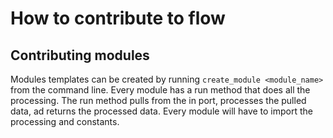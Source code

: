 # How to contribute to flow


## Contributing modules
Modules templates can be created by running `create_module <module_name>` from
the command line. Every module has a run method that does all the processing. The run method pulls from the in port, processes the pulled data, ad returns the
processed data. Every module will have to import the processing and constants.
